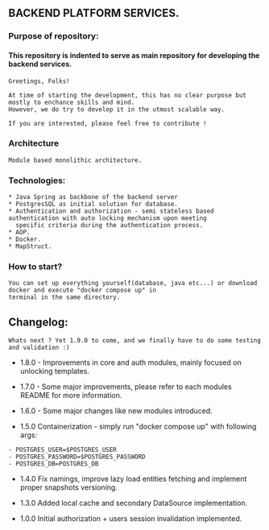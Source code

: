 ## BACKEND PLATFORM SERVICES.

### Purpose of repository:

#### This repository is indented to serve as main repository for developing the backend services.

```
Greetings, Folks!

At time of starting the development, this has no clear purpose but mostly to enchance skills and mind.
However, we do try to develop it in the utmost scalable way.

If you are interested, please feel free to contribute !
```

### Architecture

```
Module based monolithic architecture.
```

### Technologies:

```
* Java Spring as backbone of the backend server
* PostgresSQL as initial solution for database.
* Authentication and authorization - semi stateless based authentication with auto locking mechanism upon meeting
  specific criteria during the authentication process.
* AOP.
* Docker.
* MapStruct.
```

### How to start?

```
You can set up everything yourself(database, java etc...) or download docker and execute "docker compose up" in
terminal in the same directory.
```

## Changelog:

````agsl
Whats next ? Yet 1.9.0 to come, and we finally have to do some testing and validation :)
````

* 1.8.0 - Improvements in core and auth modules, mainly focused on unlocking templates.

* 1.7.0 - Some major improvements, please refer to each modules README for more information.

* 1.6.0 - Some major changes like new modules introduced.

* 1.5.0 Containerization - simply run "docker compose up" with following args:

```
- POSTGRES_USER=$POSTGRES_USER
- POSTGRES_PASSWORD=$POSTGRES_PASSWORD
- POSTGRES_DB=POSTGRES_DB
```

* 1.4.0 Fix namings, improve lazy load entities fetching and implement proper snapshots versioning.


* 1.3.0 Added local cache and secondary DataSource implementation.


* 1.0.0 Initial authorization + users session invalidation implemented.